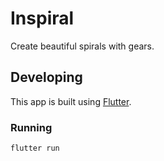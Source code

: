 # Inspiral

Create beautiful spirals with gears.

## Developing

This app is built using [Flutter](https://flutter.dev/).

### Running

```sh
flutter run
```
